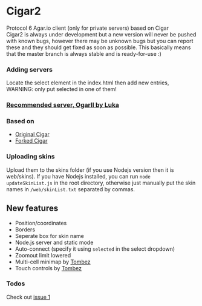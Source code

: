 # Cigar2
Protocol 6 Agar.io client (only for private servers) based on Cigar  
Cigar2 is always under development but a new version will never be pushed with known bugs, however there may be unknown bugs but you can report these and they should get fixed as soon as possible. This basically means that the master branch is always stable and is ready-for-use :)

### Adding servers
Locate the select element in the index.html then add new entries, WARNING: only put selected in one of them!

### [Recommended server, OgarII by Luka](https://github.com/Luka967/OgarII)

### Based on
- [Original Cigar](https://github.com/CigarProject/Cigar)
- [Forked Cigar](https://github.com/Luka967/Cigar)

### Uploading skins
Upload them to the skins folder (if you use Nodejs version then it is web/skins).
If you have Nodejs installed, you can run `node updateSkinList.js` in the root directory, otherwise just manually put the skin names in `/web/skinList.txt` separated by commas.

## New features
- Position/coordinates
- Borders
- Seperate box for skin name
- Node.js server and static mode
- Auto-connect (specify it using `selected` in the select dropdown)
- Zoomout limit lowered
- Multi-cell minimap by [Tombez](https://github.com/Tombez)
- Touch controls by [Tombez](https://github.com/Tombez)

### Todos
Check out [issue 1](https://github.com/Cigar2/Cigar2/issues/1)

